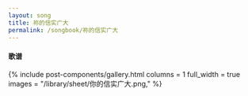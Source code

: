 ```yaml
---
layout: song
title: 祢的信实广大
permalink: /songbook/祢的信实广大
---
```


#### 歌谱

{% include post-components/gallery.html
    columns = 1
    full_width = true
    images = "/library/sheet/你的信实广大.png,"
%}
